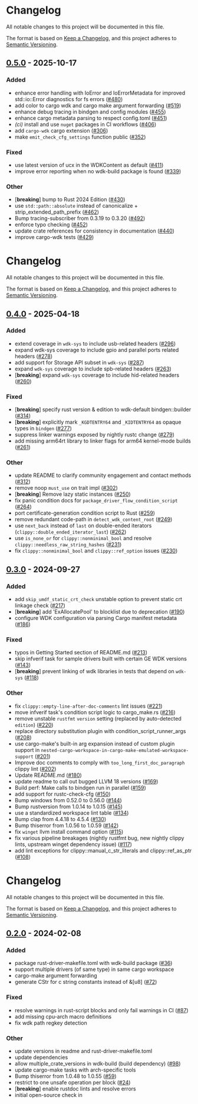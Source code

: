 # Changelog
All notable changes to this project will be documented in this file.

The format is based on [Keep a Changelog](https://keepachangelog.com/en/1.0.0/),
and this project adheres to [Semantic Versioning](https://semver.org/spec/v2.0.0.html).


## [0.5.0](https://github.com/microsoft/windows-drivers-rs/compare/wdk-build-v0.4.0...wdk-build-v0.5.0) - 2025-10-17

### Added

- enhance error handling with IoError and IoErrorMetadata for improved std::io::Error diagnostics for fs errors ([#480](https://github.com/microsoft/windows-drivers-rs/pull/480))
- add color to cargo wdk and cargo make argument forwarding ([#519](https://github.com/microsoft/windows-drivers-rs/pull/519))
- enhance debug tracing in bindgen and config modules ([#455](https://github.com/microsoft/windows-drivers-rs/pull/455))
- enhance cargo metadata parsing to respect config.toml ([#451](https://github.com/microsoft/windows-drivers-rs/pull/451))
- *(ci)* install and use `nuget` packages in CI workflows ([#406](https://github.com/microsoft/windows-drivers-rs/pull/406))
- add `cargo-wdk` cargo extension ([#306](https://github.com/microsoft/windows-drivers-rs/pull/306))
- make `emit_check_cfg_settings` function public ([#352](https://github.com/microsoft/windows-drivers-rs/pull/352))

### Fixed

- use latest version of ucx in the WDKContent as default ([#411](https://github.com/microsoft/windows-drivers-rs/pull/411))
- improve error reporting when no wdk-build package is found ([#339](https://github.com/microsoft/windows-drivers-rs/pull/339))

### Other

- [**breaking**] bump to Rust 2024 Edition ([#430](https://github.com/microsoft/windows-drivers-rs/pull/430))
- use `std::path::absolute` instead of canonicalize + strip_extended_path_prefix ([#462](https://github.com/microsoft/windows-drivers-rs/pull/462))
- Bump tracing-subscriber from 0.3.19 to 0.3.20 ([#492](https://github.com/microsoft/windows-drivers-rs/pull/492))
- enforce typo checking ([#452](https://github.com/microsoft/windows-drivers-rs/pull/452))
- update crate references for consistency in documentation ([#440](https://github.com/microsoft/windows-drivers-rs/pull/440))
- improve cargo-wdk tests ([#429](https://github.com/microsoft/windows-drivers-rs/pull/429))
# Changelog
All notable changes to this project will be documented in this file.

The format is based on [Keep a Changelog](https://keepachangelog.com/en/1.0.0/),
and this project adheres to [Semantic Versioning](https://semver.org/spec/v2.0.0.html).


## [0.4.0](https://github.com/microsoft/windows-drivers-rs/compare/wdk-build-v0.3.0...wdk-build-v0.4.0) - 2025-04-18

### Added

- extend coverage in `wdk-sys` to include usb-related headers ([#296](https://github.com/microsoft/windows-drivers-rs/pull/296))
- expand wdk-sys coverage to include gpio and parallel ports related headers ([#278](https://github.com/microsoft/windows-drivers-rs/pull/278))
- add support for Storage API subset in `wdk-sys` ([#287](https://github.com/microsoft/windows-drivers-rs/pull/287))
- expand `wdk-sys` coverage to include spb-related headers ([#263](https://github.com/microsoft/windows-drivers-rs/pull/263))
- [**breaking**] expand `wdk-sys` coverage to include hid-related headers ([#260](https://github.com/microsoft/windows-drivers-rs/pull/260))

### Fixed

- [**breaking**] specify rust version & edition to wdk-default bindgen::builder ([#314](https://github.com/microsoft/windows-drivers-rs/pull/314))
- [**breaking**] explicitly mark `_KGDTENTRY64` and `_KIDTENTRY64` as opaque types in `bindgen` ([#277](https://github.com/microsoft/windows-drivers-rs/pull/277))
- suppress linker warnings exposed by nightly rustc change ([#279](https://github.com/microsoft/windows-drivers-rs/pull/279))
- add missing arm64rt library to linker flags for arm64 kernel-mode builds ([#261](https://github.com/microsoft/windows-drivers-rs/pull/261))

### Other

- update README to clarify community engagement and contact methods ([#312](https://github.com/microsoft/windows-drivers-rs/pull/312))
- remove noop `must_use` on trait impl ([#302](https://github.com/microsoft/windows-drivers-rs/pull/302))
- [**breaking**] Remove lazy static instances ([#250](https://github.com/microsoft/windows-drivers-rs/pull/250))
- fix panic condition docs for `package_driver_flow_condition_script` ([#264](https://github.com/microsoft/windows-drivers-rs/pull/264))
- port certificate-generation condition script to Rust ([#259](https://github.com/microsoft/windows-drivers-rs/pull/259))
- remove redundant code-path in `detect_wdk_content_root` ([#249](https://github.com/microsoft/windows-drivers-rs/pull/249))
- use `next_back` instead of `last` on double-ended iterators (`clippy::double_ended_iterator_last`) ([#262](https://github.com/microsoft/windows-drivers-rs/pull/262))
- use `is_none_or` for `clippy::nonminimal_bool` and resolve `clippy::needless_raw_string_hashes` ([#231](https://github.com/microsoft/windows-drivers-rs/pull/231))
- fix `clippy::nonminimal_bool` and `clippy::ref_option` issues ([#230](https://github.com/microsoft/windows-drivers-rs/pull/230))

## [0.3.0](https://github.com/microsoft/windows-drivers-rs/compare/wdk-build-v0.2.0...wdk-build-v0.3.0) - 2024-09-27

### Added

- add `skip_umdf_static_crt_check` unstable option to prevent static crt linkage check ([#217](https://github.com/microsoft/windows-drivers-rs/pull/217))
- [**breaking**] add 'ExAllocatePool' to blocklist due to deprecation ([#190](https://github.com/microsoft/windows-drivers-rs/pull/190))
- configure WDK configuration via parsing Cargo manifest metadata ([#186](https://github.com/microsoft/windows-drivers-rs/pull/186))

### Fixed

- typos in Getting Started section of README.md ([#213](https://github.com/microsoft/windows-drivers-rs/pull/213))
- skip infverif task for sample drivers built with certain GE WDK versions ([#143](https://github.com/microsoft/windows-drivers-rs/pull/143))
- [**breaking**] prevent linking of wdk libraries in tests that depend on `wdk-sys` ([#118](https://github.com/microsoft/windows-drivers-rs/pull/118))

### Other

- fix `clippy::empty-line-after-doc-comments` lint issues ([#221](https://github.com/microsoft/windows-drivers-rs/pull/221))
- move infverif task's condition script logic to cargo_make.rs ([#216](https://github.com/microsoft/windows-drivers-rs/pull/216))
- remove unstable `rustfmt` `version` setting (replaced by auto-detected `edition`) ([#220](https://github.com/microsoft/windows-drivers-rs/pull/220))
- replace directory substitution plugin with condition_script_runner_args ([#208](https://github.com/microsoft/windows-drivers-rs/pull/208))
- use cargo-make's built-in arg expansion instead of custom plugin support in `nested-cargo-workspace-in-cargo-make-emulated-workspace-support` ([#201](https://github.com/microsoft/windows-drivers-rs/pull/201))
- Improve doc comments to comply with `too_long_first_doc_paragraph` clippy lint ([#202](https://github.com/microsoft/windows-drivers-rs/pull/202))
- Update README.md ([#180](https://github.com/microsoft/windows-drivers-rs/pull/180))
- update readme to call out bugged LLVM 18 versions  ([#169](https://github.com/microsoft/windows-drivers-rs/pull/169))
- Build perf: Make calls to bindgen run in parallel ([#159](https://github.com/microsoft/windows-drivers-rs/pull/159))
- add support for rustc-check-cfg ([#150](https://github.com/microsoft/windows-drivers-rs/pull/150))
- Bump windows from 0.52.0 to 0.56.0 ([#144](https://github.com/microsoft/windows-drivers-rs/pull/144))
- Bump rustversion from 1.0.14 to 1.0.15 ([#145](https://github.com/microsoft/windows-drivers-rs/pull/145))
- use a standardized workspace lint table ([#134](https://github.com/microsoft/windows-drivers-rs/pull/134))
- Bump clap from 4.4.18 to 4.5.4 ([#130](https://github.com/microsoft/windows-drivers-rs/pull/130))
- Bump thiserror from 1.0.56 to 1.0.59 ([#142](https://github.com/microsoft/windows-drivers-rs/pull/142))
- fix `winget` llvm install command option ([#115](https://github.com/microsoft/windows-drivers-rs/pull/115))
- fix various pipeline breakages (nightly rustfmt bug, new nightly clippy lints, upstream winget dependency issue) ([#117](https://github.com/microsoft/windows-drivers-rs/pull/117))
- add lint exceptions for clippy::manual_c_str_literals and clippy::ref_as_ptr ([#108](https://github.com/microsoft/windows-drivers-rs/pull/108))
# Changelog
All notable changes to this project will be documented in this file.

The format is based on [Keep a Changelog](https://keepachangelog.com/en/1.0.0/),
and this project adheres to [Semantic Versioning](https://semver.org/spec/v2.0.0.html).


## [0.2.0](https://github/microsoft/windows-drivers-rs/compare/wdk-build-v0.1.0...wdk-build-v0.2.0) - 2024-02-08

### Added
- package rust-driver-makefile.toml with wdk-build package ([#36](https://github/microsoft/windows-drivers-rs/pull/36))
- support multiple drivers (of same type) in same cargo workspace
- cargo-make argument forwarding
- generate CStr for c string constants instead of &[u8] ([#72](https://github/microsoft/windows-drivers-rs/pull/72))

### Fixed
- resolve warnings in rust-script blocks and only fail warnings in CI ([#87](https://github/microsoft/windows-drivers-rs/pull/87))
- add missing cpu-arch macro definitions
- fix wdk path regkey detection

### Other
- update versions in readme and rust-driver-makefile.toml
- update dependencies
- allow multiple_crate_versions in wdk-build (build dependency) ([#98](https://github/microsoft/windows-drivers-rs/pull/98))
- update cargo-make tasks with arch-specific tools
- Bump thiserror from 1.0.48 to 1.0.55 ([#59](https://github/microsoft/windows-drivers-rs/pull/59))
- restrict to one unsafe operation per block ([#24](https://github/microsoft/windows-drivers-rs/pull/24))
- [**breaking**] enable rustdoc lints and resolve errors
- initial open-source check in
